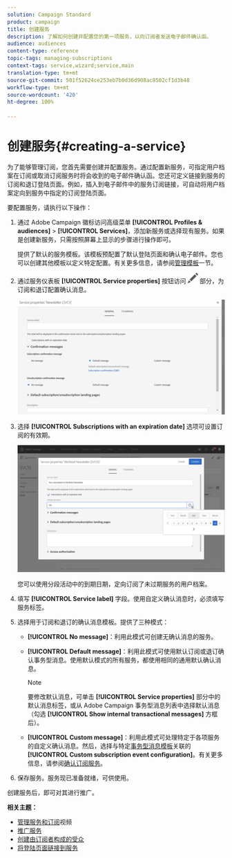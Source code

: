 ```yaml
---
solution: Campaign Standard
product: campaign
title: 创建服务
description: 了解如何创建并配置您的第一项服务，以向订阅者发送电子邮件确认函。
audience: audiences
content-type: reference
topic-tags: managing-subscriptions
context-tags: service,wizard;service,main
translation-type: tm+mt
source-git-commit: 501f52624ce253eb7b0d36d908ac8502cf1d3b48
workflow-type: tm+mt
source-wordcount: '420'
ht-degree: 100%

---
```



# 创建服务{#creating-a-service}

为了能够管理订阅，您首先需要创建并配置服务。通过配置新服务，可指定用户档案在订阅或取消订阅服务时将会收到的电子邮件确认函。您还可定义链接到服务的订阅和退订登陆页面。例如，插入到电子邮件中的服务订阅链接，可自动将用户档案定向到服务中指定的订阅登陆页面。

要配置服务，请执行以下操作：

1. 通过 Adobe Campaign 徽标访问高级菜单 **[!UICONTROL Profiles & audiences]** > **[!UICONTROL Services]**，添加新服务或选择现有服务。如果是创建新服务，只需按照屏幕上显示的步骤进行操作即可。

   提供了默认的服务模板。该模板预配置了默认登陆页面和确认电子邮件。您也可以创建其他模板以定义特定配置。有关更多信息，请参阅[管理模板](../../start/using/marketing-activity-templates.md)一节。

1. 通过服务仪表板 **[!UICONTROL Service properties]** 按钮访问 ![](assets/edit_darkgrey-24px.png) 部分，为订阅和退订配置确认消息。

   ![](assets/lp_service_parameters.png)

1. 选择 **[!UICONTROL Subscriptions with an expiration date]** 选项可设置订阅的有效期。

   ![](assets/lp_service_expiration.png)

   您可以使用分段活动中的到期日期，定向订阅了未过期服务的用户档案。

1. 填写 **[!UICONTROL Service label]** 字段。使用自定义确认消息时，必须填写服务标签。

1. 选择用于订阅和退订的确认消息模板。提供了三种模式：

   * **[!UICONTROL No message]**：利用此模式可创建无确认消息的服务。
   * **[!UICONTROL Default message]**：利用此模式可使用默认订阅或退订确认事务型消息。使用默认模式的所有服务，都使用相同的通用默认确认消息。

      >[!NOTE]
      >
      >要修改默认消息，可单击 **[!UICONTROL Service properties]** 部分中的默认消息标签，或从 Adobe Campaign 事务型消息列表中选择默认消息（勾选 **[!UICONTROL Show internal transactional messages]** 方框后）。

   * **[!UICONTROL Custom message]**：利用此模式可处理特定于各项服务的自定义确认消息。然后，选择与特定[事务型消息模板](../../channels/using/getting-started-with-transactional-msg.md)关联的 **[!UICONTROL Custom subscription event configuration]**。有关更多信息，请参阅[确认订阅服务](../../audiences/using/confirming-subscription-to-a-service.md)。

1. 保存服务。服务现已准备就绪，可供使用。

创建服务后，即可对其进行推广。

**相关主题：**

* [管理服务和订阅](https://docs.adobe.com/content/help/zh-Hans/campaign-standard-learn/tutorials/profiles-and-audiences/services-and-subscriptions.translate.html)视频
* [推广服务](../../audiences/using/promoting-a-service.md)
* [创建由订阅者构成的受众](../../audiences/using/creating-audiences.md#creating-list-audiences)
* [将登陆页面链接到服务](../../channels/using/configuring-landing-page.md#linking-a-landing-page-to-a-service)
